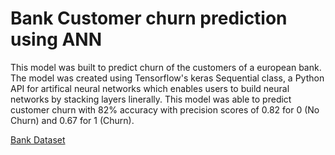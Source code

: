 # Bank Customer churn prediction using ANN

This model was built to predict churn of the customers of a european bank. The model was created using Tensorflow's keras Sequential class, a Python API for artifical neural networks which enables users to build neural networks by stacking layers linerally. This model was able to predict customer churn with 82% accuracy with precision scores of 0.82 for 0 (No Churn) and 0.67 for 1 (Churn).

[Bank Dataset](https://www.kaggle.com/datasets/gauravtopre/bank-customer-churn-dataset)
